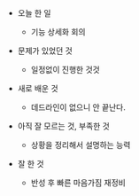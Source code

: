- 오늘 한 일
    - 기능 상세화 회의

- 문제가 있었던 것
    - 일정없이 진행한 것것

- 새로 배운 것
    - 데드라인이 없으니 안 끝난다.

- 아직 잘 모르는 것, 부족한 것
    - 상황을 정리해서 설명하는 능력

- 잘 한 것
    - 반성 후 빠른 마음가짐 재정비